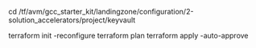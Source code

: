 cd /tf/avm/gcc_starter_kit/landingzone/configuration/2-solution_accelerators/project/keyvault

terraform init -reconfigure
terraform plan
terraform apply -auto-approve
